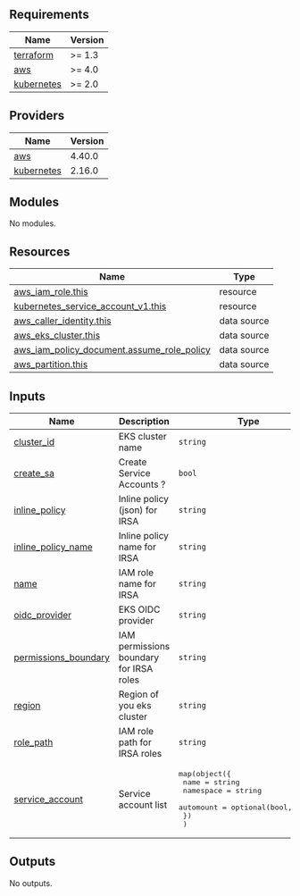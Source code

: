 <!-- BEGIN_TF_DOCS -->
## Requirements

| Name | Version |
|------|---------|
| <a name="requirement_terraform"></a> [terraform](#requirement\_terraform) | >= 1.3 |
| <a name="requirement_aws"></a> [aws](#requirement\_aws) | >= 4.0 |
| <a name="requirement_kubernetes"></a> [kubernetes](#requirement\_kubernetes) | >= 2.0 |

## Providers

| Name | Version |
|------|---------|
| <a name="provider_aws"></a> [aws](#provider\_aws) | 4.40.0 |
| <a name="provider_kubernetes"></a> [kubernetes](#provider\_kubernetes) | 2.16.0 |

## Modules

No modules.

## Resources

| Name | Type |
|------|------|
| [aws_iam_role.this](https://registry.terraform.io/providers/hashicorp/aws/latest/docs/resources/iam_role) | resource |
| [kubernetes_service_account_v1.this](https://registry.terraform.io/providers/hashicorp/kubernetes/latest/docs/resources/service_account_v1) | resource |
| [aws_caller_identity.this](https://registry.terraform.io/providers/hashicorp/aws/latest/docs/data-sources/caller_identity) | data source |
| [aws_eks_cluster.this](https://registry.terraform.io/providers/hashicorp/aws/latest/docs/data-sources/eks_cluster) | data source |
| [aws_iam_policy_document.assume_role_policy](https://registry.terraform.io/providers/hashicorp/aws/latest/docs/data-sources/iam_policy_document) | data source |
| [aws_partition.this](https://registry.terraform.io/providers/hashicorp/aws/latest/docs/data-sources/partition) | data source |

## Inputs

| Name | Description | Type | Default | Required |
|------|-------------|------|---------|:--------:|
| <a name="input_cluster_id"></a> [cluster\_id](#input\_cluster\_id) | EKS cluster name | `string` | n/a | yes |
| <a name="input_create_sa"></a> [create\_sa](#input\_create\_sa) | Create Service Accounts ? | `bool` | `false` | no |
| <a name="input_inline_policy"></a> [inline\_policy](#input\_inline\_policy) | Inline policy (json) for IRSA | `string` | n/a | yes |
| <a name="input_inline_policy_name"></a> [inline\_policy\_name](#input\_inline\_policy\_name) | Inline policy name for IRSA | `string` | `"policy"` | no |
| <a name="input_name"></a> [name](#input\_name) | IAM role name for IRSA | `string` | n/a | yes |
| <a name="input_oidc_provider"></a> [oidc\_provider](#input\_oidc\_provider) | EKS OIDC provider | `string` | `null` | no |
| <a name="input_permissions_boundary"></a> [permissions\_boundary](#input\_permissions\_boundary) | IAM permissions boundary for IRSA roles | `string` | `""` | no |
| <a name="input_region"></a> [region](#input\_region) | Region of you eks cluster | `string` | n/a | yes |
| <a name="input_role_path"></a> [role\_path](#input\_role\_path) | IAM role path for IRSA roles | `string` | `"/"` | no |
| <a name="input_service_account"></a> [service\_account](#input\_service\_account) | Service account list | <pre>map(object({<br>    name      = string<br>    namespace = string<br>    automount = optional(bool, true)<br>    })<br>  )</pre> | n/a | yes |

## Outputs

No outputs.
<!-- END_TF_DOCS -->